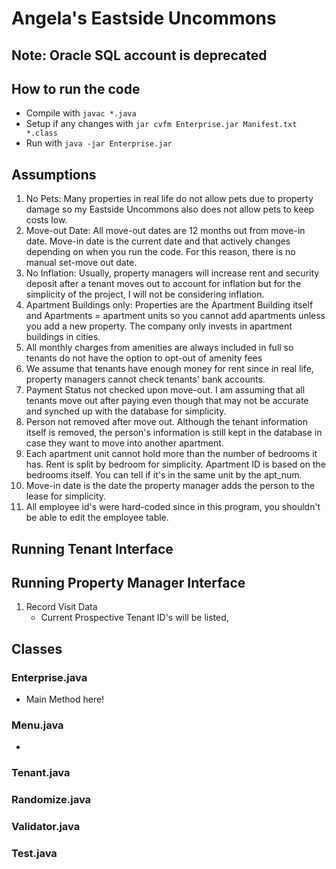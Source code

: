 # Angela's Eastside Uncommons

## Note: Oracle SQL account is deprecated

## How to run the code

* Compile with `javac *.java`
* Setup if any changes with `jar cvfm Enterprise.jar Manifest.txt *.class`
* Run with `java -jar Enterprise.jar`


## Assumptions

1. No Pets: Many properties in real life do not allow pets due to property damage so my Eastside Uncommons also does not allow pets to keep costs low.
2. Move-out Date: All move-out dates are 12 months out from move-in date. Move-in date is the current date and that actively changes depending on when you run the code. For this reason, there is no manual set-move out date.
3. No Inflation: Usually, property managers will increase rent and security deposit after a tenant moves out to account for inflation but for the simplicity of the project, I will not be considering inflation.
4. Apartment Buildings only: Properties are the Apartment Building itself and Apartments = apartment units so you cannot add apartments unless you add a new property. The company only invests in apartment buildings in cities.
5. All monthly charges from amenities are always included in full so tenants do not have the option to opt-out of amenity fees
6. We assume that tenants have enough money for rent since in real life, property managers cannot check tenants' bank accounts.
7. Payment Status not checked upon move-out. I am assuming that all tenants move out after paying even though that may not be accurate and synched up with the database for simplicity.
8. Person not removed after move out. Although the tenant information itself is removed, the person's information is still kept in the database in case they want to move into another apartment.
9. Each apartment unit cannot hold more than the number of bedrooms it has. Rent is split by bedroom for simplicity. Apartment ID is based on the bedrooms itself. You can tell if it's in the same unit by the apt_num.
10. Move-in date is the date the property manager adds the person to the lease for simplicity.
11. All employee id's were hard-coded since in this program, you shouldn't be able to edit the employee table.

## Running Tenant Interface

## Running Property Manager Interface

1. Record Visit Data
    * Current Prospective Tenant ID's will be listed, 



## Classes

### Enterprise.java

* Main Method here!

### Menu.java

* 

### Tenant.java

### Randomize.java

### Validator.java

### Test.java
